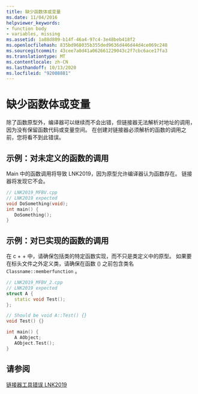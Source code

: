 ```yaml
---
title: 缺少函数体或变量
ms.date: 11/04/2016
helpviewer_keywords:
- function body
- variables, missing
ms.assetid: 1a88d809-b14f-46a4-97c4-3e48beb418f2
ms.openlocfilehash: 835bd968035b355ded9636d446d44d4ce069c248
ms.sourcegitcommit: 43cee7a0d41a062661229043c2f7cbc6ace17fa3
ms.translationtype: MT
ms.contentlocale: zh-CN
ms.lasthandoff: 10/13/2020
ms.locfileid: "92008881"
---
```

# <a name="missing-function-body-or-variable"></a>缺少函数体或变量

除了函数原型外，编译器可以继续而不会出错，但链接器无法解析对地址的调用，因为没有保留函数代码或变量空间。 在创建对链接器必须解析的函数的调用之前，您将看不到此错误。

## <a name="example-call-to-an-undefined-function"></a>示例：对未定义的函数的调用

Main 中的函数调用将导致 LNK2019，因为原型允许编译器认为函数存在。  链接器将发现它不会。

```cpp
// LNK2019_MFBV.cpp
// LNK2019 expected
void DoSomething(void);
int main() {
   DoSomething();
}
```

## <a name="example-call-to-an-implemented-function"></a>示例：对已实现的函数的调用

在 c + + 中，请确保包括类的特定函数实现，而不只是类定义中的原型。 如果要在标头文件之外定义类，请确保在函数 () 之前包含类名 `Classname::memberfunction` 。

```cpp
// LNK2019_MFBV_2.cpp
// LNK2019 expected
struct A {
   static void Test();
};

// Should be void A::Test() {}
void Test() {}

int main() {
   A AObject;
   AObject.Test();
}
```

## <a name="see-also"></a>请参阅

[链接器工具错误 LNK2019](../../error-messages/tool-errors/linker-tools-error-lnk2019.md)
